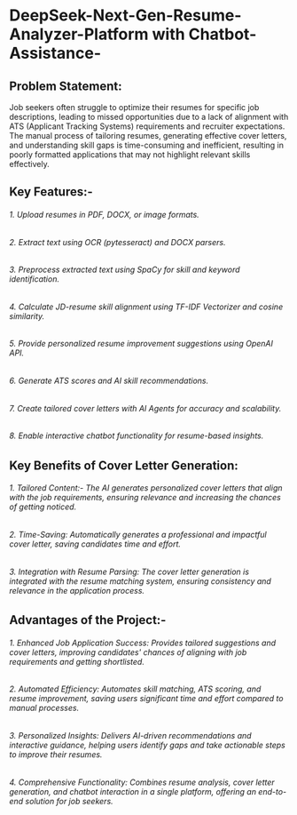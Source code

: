 # DeepSeek-Next-Gen-Resume-Analyzer-Platform with Chatbot-Assistance-

## **Problem Statement**:

Job seekers often struggle to optimize their resumes for specific job descriptions, leading to missed opportunities due to a lack of alignment with ATS (Applicant Tracking Systems) requirements and recruiter expectations. The manual process of tailoring resumes, generating effective cover letters, and understanding skill gaps is time-consuming and inefficient, resulting in poorly formatted applications that may not highlight relevant skills effectively.

## **Key Features**:-

###### 1. Upload resumes in PDF, DOCX, or image formats.
###### 2. Extract text using OCR (pytesseract) and DOCX parsers.
###### 3. Preprocess extracted text using SpaCy for skill and keyword identification.
###### 4. Calculate JD-resume skill alignment using TF-IDF Vectorizer and cosine similarity.
###### 5. Provide personalized resume improvement suggestions using OpenAI API.
###### 6. Generate ATS scores and AI skill recommendations.
###### 7. Create tailored cover letters with AI Agents for accuracy and scalability.
###### 8. Enable interactive chatbot functionality for resume-based insights.

## **Key Benefits of Cover Letter Generation:**

###### 1. Tailored Content:- The AI generates personalized cover letters that align with the job requirements, ensuring relevance and increasing the chances of getting noticed.
###### 2. Time-Saving: Automatically generates a professional and impactful cover letter, saving candidates time and effort.
###### 3. Integration with Resume Parsing: The cover letter generation is integrated with the resume matching system, ensuring consistency and relevance in the application process.


## **Advantages of the Project**:-
###### 1. Enhanced Job Application Success: Provides tailored suggestions and cover letters, improving candidates' chances of aligning with job requirements and getting shortlisted.

###### 2. Automated Efficiency: Automates skill matching, ATS scoring, and resume improvement, saving users significant time and effort compared to manual processes.

###### 3. Personalized Insights: Delivers AI-driven recommendations and interactive guidance, helping users identify gaps and take actionable steps to improve their resumes.

###### 4. Comprehensive Functionality: Combines resume analysis, cover letter generation, and chatbot interaction in a single platform, offering an end-to-end solution for job seekers.
